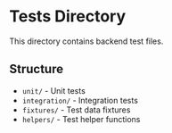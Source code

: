 
# Tests Directory

This directory contains backend test files.

## Structure
- `unit/` - Unit tests
- `integration/` - Integration tests
- `fixtures/` - Test data fixtures
- `helpers/` - Test helper functions

